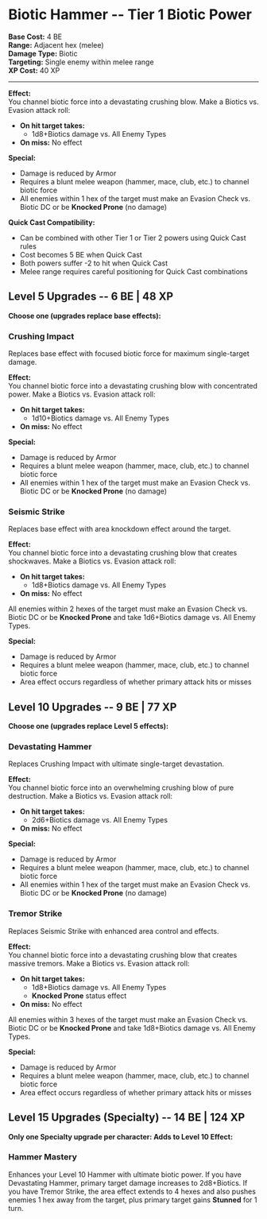 # Biotic Hammer -- Tier 1 Biotic Power

**Base Cost:** 4 BE  
**Range:** Adjacent hex (melee)  
**Damage Type:** Biotic  
**Targeting:** Single enemy within melee range  
**XP Cost:** 40 XP

---

**Effect:**  
You channel biotic force into a devastating crushing blow. Make a Biotics vs. Evasion attack roll:
- **On hit target takes:**
  - 1d8+Biotics damage vs. All Enemy Types
- **On miss:** No effect

**Special:**  
- Damage is reduced by Armor
- Requires a blunt melee weapon (hammer, mace, club, etc.) to channel biotic force
- All enemies within 1 hex of the target must make an Evasion Check vs. Biotic DC or be **Knocked Prone** (no damage)

**Quick Cast Compatibility:**  
- Can be combined with other Tier 1 or Tier 2 powers using Quick Cast rules
- Cost becomes 5 BE when Quick Cast
- Both powers suffer -2 to hit when Quick Cast
- Melee range requires careful positioning for Quick Cast combinations

## Level 5 Upgrades -- 6 BE | 48 XP

**Choose one (upgrades replace base effects):**

### Crushing Impact
Replaces base effect with focused biotic force for maximum single-target damage.

**Effect:**  
You channel biotic force into a devastating crushing blow with concentrated power. Make a Biotics vs. Evasion attack roll:
- **On hit target takes:**
  - 1d10+Biotics damage vs. All Enemy Types
- **On miss:** No effect

**Special:**  
- Damage is reduced by Armor
- Requires a blunt melee weapon (hammer, mace, club, etc.) to channel biotic force
- All enemies within 1 hex of the target must make an Evasion Check vs. Biotic DC or be **Knocked Prone** (no damage)

### Seismic Strike
Replaces base effect with area knockdown effect around the target.

**Effect:**  
You channel biotic force into a devastating crushing blow that creates shockwaves. Make a Biotics vs. Evasion attack roll:
- **On hit target takes:**
  - 1d8+Biotics damage vs. All Enemy Types
- **On miss:** No effect

All enemies within 2 hexes of the target must make an Evasion Check vs. Biotic DC or be **Knocked Prone** and take 1d6+Biotics damage vs. All Enemy Types.

**Special:**  
- Damage is reduced by Armor
- Requires a blunt melee weapon (hammer, mace, club, etc.) to channel biotic force
- Area effect occurs regardless of whether primary attack hits or misses

## Level 10 Upgrades -- 9 BE | 77 XP

**Choose one (upgrades replace Level 5 effects):**

### Devastating Hammer
Replaces Crushing Impact with ultimate single-target devastation.

**Effect:**  
You channel biotic force into an overwhelming crushing blow of pure destruction. Make a Biotics vs. Evasion attack roll:
- **On hit target takes:**
  - 2d6+Biotics damage vs. All Enemy Types
- **On miss:** No effect

**Special:**  
- Damage is reduced by Armor
- Requires a blunt melee weapon (hammer, mace, club, etc.) to channel biotic force
- All enemies within 1 hex of the target must make an Evasion Check vs. Biotic DC or be **Knocked Prone** (no damage)

### Tremor Strike
Replaces Seismic Strike with enhanced area control and effects.

**Effect:**  
You channel biotic force into a devastating crushing blow that creates massive tremors. Make a Biotics vs. Evasion attack roll:
- **On hit target takes:**
  - 1d8+Biotics damage vs. All Enemy Types
  - **Knocked Prone** status effect
- **On miss:** No effect

All enemies within 3 hexes of the target must make an Evasion Check vs. Biotic DC or be **Knocked Prone** and take 1d8+Biotics damage vs. All Enemy Types.

**Special:**  
- Damage is reduced by Armor
- Requires a blunt melee weapon (hammer, mace, club, etc.) to channel biotic force
- Area effect occurs regardless of whether primary attack hits or misses

## Level 15 Upgrades (Specialty) -- 14 BE | 124 XP

**Only one Specialty upgrade per character: Adds to Level 10 Effect:**

### Hammer Mastery
Enhances your Level 10 Hammer with ultimate biotic power. If you have Devastating Hammer, primary target damage increases to 2d8+Biotics. If you have Tremor Strike, the area effect extends to 4 hexes and also pushes enemies 1 hex away from the target, plus primary target gains **Stunned** for 1 turn.